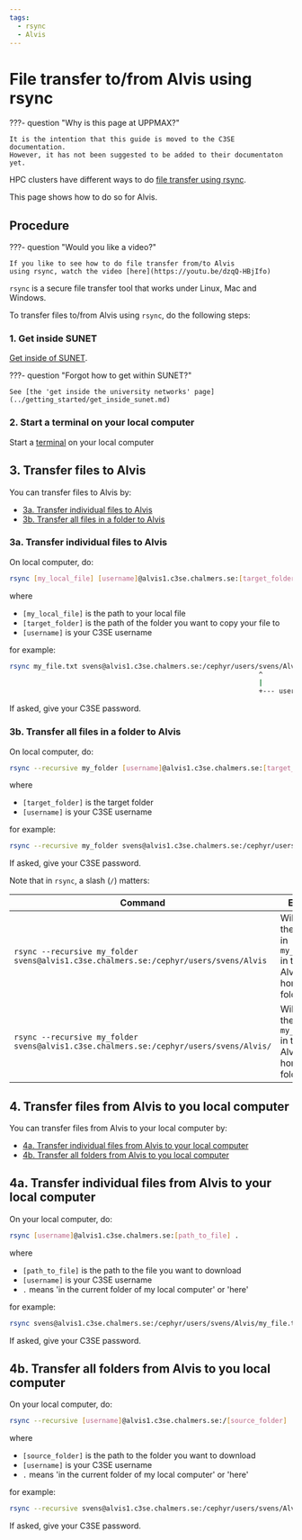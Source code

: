 ```yaml
---
tags:
  - rsync
  - Alvis
---
```


# File transfer to/from Alvis using rsync

???- question "Why is this page at UPPMAX?"

    It is the intention that this guide is moved to the C3SE documentation.
    However, it has not been suggested to be added to their documentaton
    yet.

HPC clusters have different ways to do
[file transfer using rsync](file_transfer_using_rsync.md).

This page shows how to do so for Alvis.

## Procedure

???- question "Would you like a video?"

    If you like to see how to do file transfer from/to Alvis
    using rsync, watch the video [here](https://youtu.be/dzqQ-HBjIfo)

`rsync` is a secure file transfer tool that works under Linux, Mac and Windows.

To transfer files to/from Alvis using `rsync`, do
the following steps:

### 1. Get inside SUNET

[Get inside of SUNET](../getting_started/get_inside_sunet.md).

???- question "Forgot how to get within SUNET?"

    See [the 'get inside the university networks' page](../getting_started/get_inside_sunet.md)

### 2. Start a terminal on your local computer

Start a [terminal](../software/terminal.md) on your local computer

## 3. Transfer files to Alvis

You can transfer files to Alvis by:

- [3a. Transfer individual files to Alvis](#3a-transfer-individual-files-to-alvis)
- [3b. Transfer all files in a folder to Alvis](#3b-transfer-all-files-in-a-folder-to-alvis)

### 3a. Transfer individual files to Alvis

On local computer, do:

```bash
rsync [my_local_file] [username]@alvis1.c3se.chalmers.se:[target_folder]
```

where

- `[my_local_file]` is the path to your local file
- `[target_folder]` is the path of the folder you want to copy your file to
- `[username]` is your C3SE username

for example:

```bash
rsync my_file.txt svens@alvis1.c3se.chalmers.se:/cephyr/users/svens/Alvis/
                                                              ^
                                                              |
                                                              +--- username
```

If asked, give your C3SE password.

### 3b. Transfer all files in a folder to Alvis

On local computer, do:

```bash
rsync --recursive my_folder [username]@alvis1.c3se.chalmers.se:[target_folder]
```

where

- `[target_folder]` is the target folder
- `[username]` is your C3SE username

for example:

```bash
rsync --recursive my_folder svens@alvis1.c3se.chalmers.se:/cephyr/users/svens/Alvis/
```

If asked, give your C3SE password.


Note that in `rsync`, a slash (`/`) matters:

Command                                                            |Effect
-------------------------------------------------------------------|------------------------------------------------------------
`rsync --recursive my_folder svens@alvis1.c3se.chalmers.se:/cephyr/users/svens/Alvis` |Will put the files in `my_folder` in the Alvis home folder
`rsync --recursive my_folder svens@alvis1.c3se.chalmers.se:/cephyr/users/svens/Alvis/`|Will put the folder `my_folder` in the Alvis home folder

## 4. Transfer files from Alvis to you local computer

You can transfer files from Alvis to your local computer by:

- [4a. Transfer individual files from Alvis to your local computer](#4a-transfer-individual-files-from-alvis-to-your-local-computer)
- [4b. Transfer all folders from Alvis to you local computer](#4b-transfer-all-folders-from-alvis-to-you-local-computer)

## 4a. Transfer individual files from Alvis to your local computer

On your local computer, do:

```bash
rsync [username]@alvis1.c3se.chalmers.se:[path_to_file] .
```

where

- `[path_to_file]` is the path to the file you want to download
- `[username]` is your C3SE username
- `.` means 'in the current folder of my local computer' or 'here'

for example:

```bash
rsync svens@alvis1.c3se.chalmers.se:/cephyr/users/svens/Alvis/my_file.txt .
```

If asked, give your C3SE password.


## 4b. Transfer all folders from Alvis to you local computer

On your local computer, do:

```bash
rsync --recursive [username]@alvis1.c3se.chalmers.se:/[source_folder] .
```

where

- `[source_folder]` is the path to the folder you want to download
- `[username]` is your C3SE username
- `.` means 'in the current folder of my local computer' or 'here'

for example:

```bash
rsync --recursive svens@alvis1.c3se.chalmers.se:/cephyr/users/svens/Alvis/my_folder .
```

If asked, give your C3SE password.

